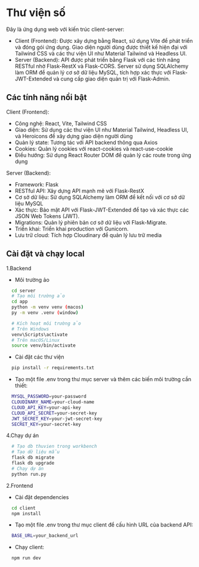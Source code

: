 # Thư viện số

Đây là ứng dụng web với kiến trúc client-server:
- Client (Frontend): Được xây dựng bằng React, sử dụng Vite để phát triển và đóng gói ứng dụng. Giao diện người dùng được thiết kế hiện đại với Tailwind CSS và các thư viện UI như Material Tailwind và Headless UI.
- Server (Backend): API được phát triển bằng Flask với các tính năng RESTful nhờ Flask-RestX và Flask-CORS. Server sử dụng SQLAlchemy làm ORM để quản lý cơ sở dữ liệu MySQL, tích hợp xác thực với Flask-JWT-Extended và cung cấp giao diện quản trị với Flask-Admin.
## Các tính năng nổi bật

Client (Frontend):
- Công nghệ: React, Vite, Tailwind CSS
- Giao diện: Sử dụng các thư viện UI như Material Tailwind, Headless UI, và Heroicons để xây dựng giao diện người dùng
- Quản lý state: Tương tác với API backend thông qua Axios
- Cookies: Quản lý cookies với react-cookies và react-use-cookie
- Điều hướng: Sử dụng React Router DOM để quản lý các route trong ứng dụng

Server (Backend):
- Framework: Flask
- RESTful API: Xây dựng API mạnh mẽ với Flask-RestX
- Cơ sở dữ liệu: Sử dụng SQLAlchemy làm ORM để kết nối với cơ sở dữ liệu MySQL
- Xác thực: Bảo mật API với Flask-JWT-Extended để tạo và xác thực các JSON Web Tokens (JWT).
- Migrations: Quản lý phiên bản cơ sở dữ liệu với Flask-Migrate.
- Triển khai: Triển khai production với Gunicorn.
- Lưu trữ cloud: Tích hợp Cloudinary để quản lý lưu trữ media


## Cài đặt và chạy local
1.Backend
- Môi trường ảo

```bash
  cd server
  # Tạo môi trường ảo
  cd app
  python -m venv venv (macos)
  py -m venv .venv (window)

  # Kích hoạt môi trường ảo
  # Trên Windows
  venv\Scripts\activate
  # Trên macOS/Linux
  source venv/bin/activate
```

- Cài đặt các thư viện
```bash
  pip install -r requirements.txt
```

- Tạo một file .env trong thư mục server và thêm các biến môi trường cần thiết:

```bash
  MYSQL_PASSWORD=your-password
  CLOUDINARY_NAME=your-cloud-name
  CLOUD_API_KEY=your-api-key
  CLOUD_API_SECRET=your-secret-key
  JWT_SECRET_KEY=your-jwt-secret-key
  SECRET_KEY=your-secret-key
```

4.Chạy dự án
```bash
  # Tạo db thuvien trong workbench
  # Tạo dữ liệu mẫu
  flask db migrate
  flask db upgrade
  # Chạy dự án
  python run.py
```

2.Frontend
- Cài đặt dependencies
```bash
  cd client
  npm install
```

- Tạo một file .env trong thư mục client để cấu hình URL của backend API:

```bash
  BASE_URL=your_backend_url
```

- Chạy client:

```bash
  npm run dev
```
    
